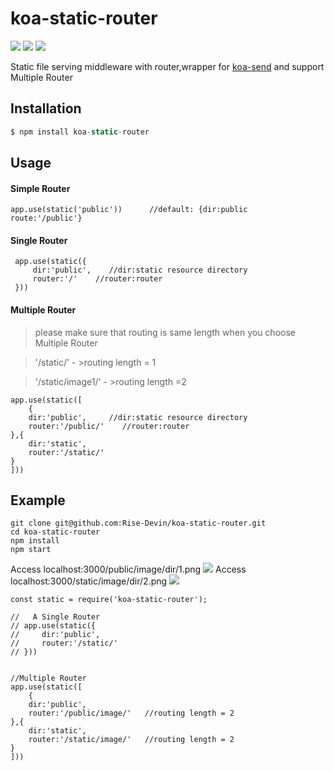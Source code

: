 
# koa-static-router
![](https://img.shields.io/badge/npm-1.1.8-blue.svg)
![](https://img.shields.io/badge/build-passing-brightgreen.svg)
![](https://img.shields.io/badge/license-MIT-brightgreen.svg)





Static file serving middleware with router,wrapper for [koa-send](https://github.com/koajs/send) and support Multiple Router  

## Installation

```js
$ npm install koa-static-router
```

## Usage
#### Simple Router  
```
app.use(static('public'))      //default: {dir:public  route:'/public'}
```
####  Single Router   
```
 app.use(static({
     dir:'public',    //dir:static resource directory
     router:'/'    //router:router
 }))
```

#### Multiple Router  
> please make sure that routing is same length when you choose Multiple Router  

> '/static/'         - >routing length = 1

> '/static/image1/'  - >routing length =2
```
app.use(static([
    {
    dir:'public',     //dir:static resource directory
    router:'/public/'    //router:router
},{
    dir:'static',
    router:'/static/'  
}
]))
```

## Example
```
git clone git@github.com:Rise-Devin/koa-static-router.git
cd koa-static-router
npm install 
npm start
```
Access localhost:3000/public/image/dir/1.png
![](https://github.com/Rise-Devin/koa-static-router/blob/master/img/public.png?raw=true)
Access localhost:3000/static/image/dir/2.png
![](https://github.com/Rise-Devin/koa-static-router/blob/master/img/static.png?raw=true)
```
const static = require('koa-static-router');

//   A Single Router
// app.use(static({
//     dir:'public',
//     router:'/static/'   
// }))


//Multiple Router
app.use(static([
    {
    dir:'public',     
    router:'/public/image/'   //routing length = 2
},{
    dir:'static',
    router:'/static/image/'   //routing length = 2
}
]))
```
